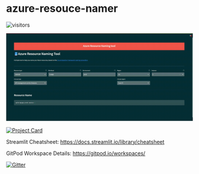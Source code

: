 # azure-resouce-namer

![visitors](https://visitor-badge.deta.dev/badge?page_id=SurendraRedd.azureresoucenamer&left_color=red&right_color=green)

![](streamlit-app-2022-11-17-00-11-60.gif)

[![Project Card](https://project-card-app.herokuapp.com/project_card/SurendraRedd/azureresoucenamer)](https://github.com/SurendraRedd/azureresoucenamer)

Streamlit Cheatsheet:
https://docs.streamlit.io/library/cheatsheet

GitPod Workspace Details:
https://gitpod.io/workspaces/

[![Gitter](https://badges.gitter.im/discussions2021/community.svg)](https://gitter.im/discussions2021/community?utm_source=badge&utm_medium=badge&utm_campaign=pr-badge)
